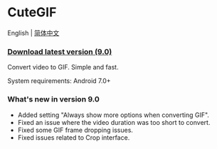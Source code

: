 # **CuteGIF**

English | [简体中文](https://pub.kdocs.cn/r/paGFePg24YDlAB4)

### [**Download latest version (9.0)**](https://github.com/tasy5kg/CuteGIF/releases/latest)

Convert video to GIF. Simple and fast.

System requirements: Android 7.0+

### What's new in version 9.0

- Added setting "Always show more options when converting GIF".
- Fixed an issue where the video duration was too short to convert.
- Fixed some GIF frame dropping issues.
- Fixed issues related to Crop interface.


